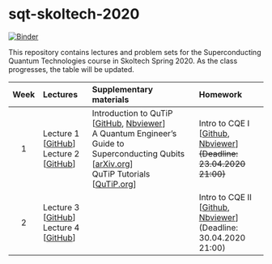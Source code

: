 # sqt-skoltech-2020

[![Binder](https://mybinder.org/badge_logo.svg)](https://mybinder.org/v2/gh/dkalacheva/sqt-skoltech-2020/master)

This repository contains lectures and problem sets for the Superconducting Quantum Technologies course in Skoltech Spring 2020. As the class progresses, the table will be updated.

| Week | Lectures | Supplementary materials | Homework | 
|:------:|:----------|:----------|:----------|
|1| Lecture 1 [[GitHub](Lectures/SQT_2020_1.pdf)] <br> Lecture 2 [[GitHub](Lectures/SQT_2020_2.pdf)] | Introduction to QuTiP [[GitHub](QuTiP-intro/Introduction-to-QuTiP.ipynb), [Nbviewer](https://nbviewer.jupyter.org/github/dkalacheva/sqt-skoltech-2020/blob/master/QuTiP-intro/Introduction-to-QuTiP.ipynb)] <br> A Quantum Engineer’s Guide to Superconducting Qubits [[arXiv.org](https://arxiv.org/pdf/1904.06560.pdf)] <br> QuTiP Tutorials [[QuTiP.org](http://qutip.org/tutorials.html)]| Intro to CQE I [[Github](HW1-intro-to-CQE/HW1-Intro-to-CQE.ipynb), [Nbviewer](https://nbviewer.jupyter.org/github/dkalacheva/sqt-skoltech-2020/blob/master/HW1-intro-to-CQE/HW1-Intro-to-CQE.ipynb)] <br> ~~(Deadline: 23.04.2020 21:00)~~|
|2| Lecture 3 [[GitHub](Lectures/SQT_2020_3.pdf)] <br> Lecture 4 [[GitHub](Lectures/SQT_2020_4.pdf)] | | Intro to CQE II [[Github](HW2-intro-to-CQE/HW2-Intro-to-CQE.ipynb), [Nbviewer](https://nbviewer.jupyter.org/github/dkalacheva/sqt-skoltech-2020/blob/master/HW2-intro-to-CQE/HW2-Intro-to-CQE.ipynb)] <br> (Deadline: 30.04.2020 21:00)|
